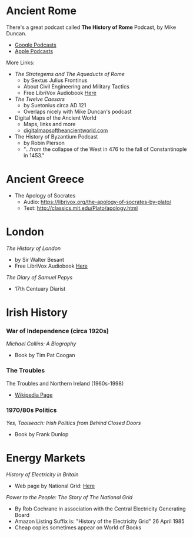 # Ancient Rome
There's a great podcast called **The History of Rome** Podcast, by Mike Duncan. 
* [Google Podcasts](https://podcasts.google.com/feed/aHR0cHM6Ly9oaXN0b3J5b2Zyb21lLmxpYnN5bi5jb20vcnNz)
* [Apple Podcasts](https://podcasts.apple.com/us/podcast/the-history-of-rome/id261654474)

More Links:
* *The Strategems and The Aqueducts of Rome*
    * by Sextus Julius Frontinus
    * About Civil Engineering and Military Tactics
    * Free LibriVox Audiobook [Here](https://librivox.org/stratagems-and-aqueducts-by-frontinus/)
* *The Twelve Caesars*
    * by Suetonius circa AD 121
    * Overlaps nicely with Mike Duncan's podcast
* Digital Maps of the Ancient World
    * Maps, links and more
    * [digitalmapsoftheancientworld.com](https://digitalmapsoftheancientworld.com/)
* The History of Byzantium Podcast
    * by Robin Pierson
    * "...from the collapse of the West in 476 to the fall of Constantinople in 1453." 

# Ancient Greece
* The Apology of Socrates 
    * Audio: https://librivox.org/the-apology-of-socrates-by-plato/
    * Text: http://classics.mit.edu/Plato/apology.html

# London
*The History of London*
* by Sir Walter Besant
* Free LibriVox Audiobook [Here](https://librivox.org/the-history-of-london-by-walter-besant/)

*The Diary of Samuel Pepys*
* 17th Centuary Diarist

# Irish History
### War of Independence (circa 1920s)
*Michael Collins: A Biography*
* Book by Tim Pat Coogan

### The Troubles
The Troubles and Northern Ireland (1960s-1998)
* [Wikipedia Page](https://en.wikipedia.org/wiki/The_Troubles)

### 1970/80s Politics
*Yes, Taoiseach: Irish Politics from Behind Closed Doors*
* Book by Frank Dunlop

# Energy Markets
*History of Electricity in Britain*
* Web page by National Grid: [Here](https://www.nationalgrid.com/about-us/what-we-do/our-history/history-electricity-britain)

*Power to the People: The Story of The National Grid*
* By Rob Cochrane in association with the Central Electricity Generating Board
* Amazon Listing Suffix is: "History of the Electricity Grid" 26 April 1985
* Cheap copies sometimes appear on World of Books

